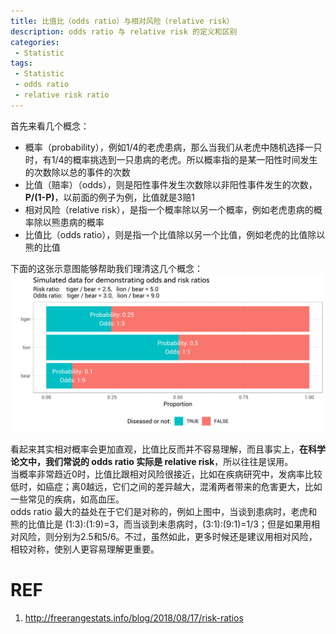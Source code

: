 ```yaml
---
title: 比值比（odds ratio）与相对风险（relative risk）
description: odds ratio 与 relative risk 的定义和区别
categories:
 - Statistic
tags:
 - Statistic
 - odds ratio
 - relative risk ratio
---  
```

  
首先来看几个概念：  
* 概率（probability），例如1/4的老虎患病，那么当我们从老虎中随机选择一只时，有1/4的概率挑选到一只患病的老虎。所以概率指的是某一阳性时间发生的次数除以总的事件的次数  
* 比值（赔率）（odds），则是阳性事件发生次数除以非阳性事件发生的次数，**P/(1-P)**，以前面的例子为例，比值就是3赔1  
* 相对风险（relative risk），是指一个概率除以另一个概率，例如老虎患病的概率除以熊患病的概率  
* 比值比（odds ratio），则是指一个比值除以另一个比值，例如老虎的比值除以熊的比值  

下面的这张示意图能够帮助我们理清这几个概念：  
![diagram](/img/2018-09-05-odds-ratio-and-risk-ratio/diagram.svg)  
  
看起来其实相对概率会更加直观，比值比反而并不容易理解，而且事实上，**在科学论文中，我们常说的 odds ratio 实际是 relative risk**，所以往往是误用。  
当概率非常趋近0时，比值比跟相对风险很接近，比如在疾病研究中，发病率比较低时，如癌症；离0越远，它们之间的差异越大，混淆两者带来的危害更大，比如一些常见的疾病，如高血压。  
odds ratio 最大的益处在于它们是对称的，例如上图中，当谈到患病时，老虎和熊的比值比是 (1:3):(1:9)=3，而当谈到未患病时，(3:1):(9:1)=1/3；但是如果用相对风险，则分别为2.5和5/6。不过，虽然如此，更多时候还是建议用相对风险，相较对称，使别人更容易理解更重要。  
  
# REF  
1. http://freerangestats.info/blog/2018/08/17/risk-ratios
